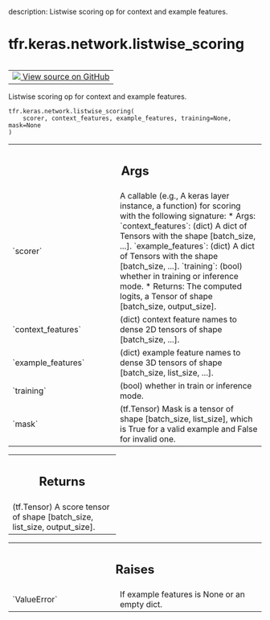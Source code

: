 description: Listwise scoring op for context and example features.

<div itemscope itemtype="http://developers.google.com/ReferenceObject">
<meta itemprop="name" content="tfr.keras.network.listwise_scoring" />
<meta itemprop="path" content="Stable" />
</div>

# tfr.keras.network.listwise_scoring

<!-- Insert buttons and diff -->

<table class="tfo-notebook-buttons tfo-api nocontent" align="left">
<td>
  <a target="_blank" href="https://github.com/tensorflow/ranking/tree/master/tensorflow_ranking/python/keras/network.py#L12-L82">
    <img src="https://www.tensorflow.org/images/GitHub-Mark-32px.png" />
    View source on GitHub
  </a>
</td>
</table>

Listwise scoring op for context and example features.

<pre class="devsite-click-to-copy prettyprint lang-py tfo-signature-link">
<code>tfr.keras.network.listwise_scoring(
    scorer, context_features, example_features, training=None, mask=None
)
</code></pre>

<!-- Placeholder for "Used in" -->

<!-- Tabular view -->
 <table class="responsive fixed orange">
<colgroup><col width="214px"><col></colgroup>
<tr><th colspan="2"><h2 class="add-link">Args</h2></th></tr>

<tr>
<td>
`scorer`
</td>
<td>
A callable (e.g., A keras layer instance, a function) for scoring
with the following signature:
* Args:
`context_features`: (dict) A dict of Tensors with the shape [batch_size,
...].
`example_features`: (dict) A dict of Tensors with the shape [batch_size,
...].
`training`: (bool) whether in training or inference mode.
* Returns: The computed logits, a Tensor of shape [batch_size,
output_size].
</td>
</tr><tr>
<td>
`context_features`
</td>
<td>
(dict) context feature names to dense 2D tensors of shape
[batch_size, ...].
</td>
</tr><tr>
<td>
`example_features`
</td>
<td>
(dict) example feature names to dense 3D tensors of shape
[batch_size, list_size, ...].
</td>
</tr><tr>
<td>
`training`
</td>
<td>
(bool) whether in train or inference mode.
</td>
</tr><tr>
<td>
`mask`
</td>
<td>
(tf.Tensor) Mask is a tensor of shape [batch_size, list_size], which
is True for a valid example and False for invalid one.
</td>
</tr>
</table>

<!-- Tabular view -->
 <table class="responsive fixed orange">
<colgroup><col width="214px"><col></colgroup>
<tr><th colspan="2"><h2 class="add-link">Returns</h2></th></tr>
<tr class="alt">
<td colspan="2">
(tf.Tensor) A score tensor of shape [batch_size, list_size, output_size].
</td>
</tr>

</table>

<!-- Tabular view -->
 <table class="responsive fixed orange">
<colgroup><col width="214px"><col></colgroup>
<tr><th colspan="2"><h2 class="add-link">Raises</h2></th></tr>

<tr>
<td>
`ValueError`
</td>
<td>
If example features is None or an empty dict.
</td>
</tr>
</table>
